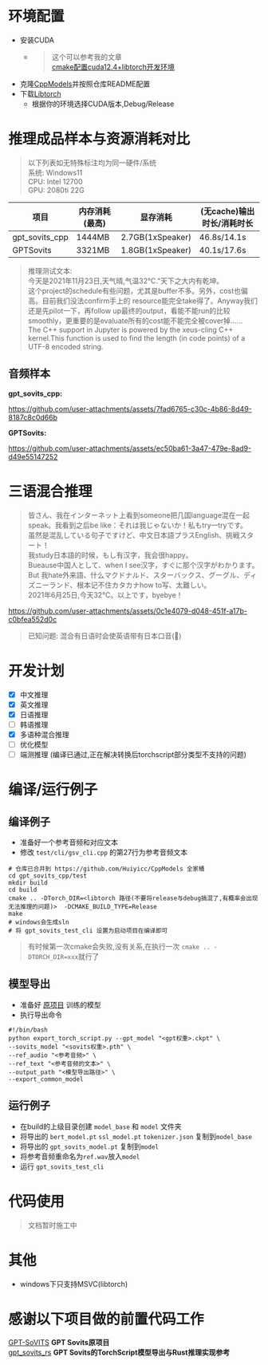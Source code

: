 # 环境配置

- 安装CUDA
    - > 这个可以参考我的文章  
      [cmake配置cuda12.4+libtorch开发环境](https://www.hyiy.top/archives/53/)
- 克隆[CppModels](https://github.com/Huiyicc/CppModels)并按照仓库README配置
- 下载[Libtorch](https://pytorch.org/)
    - 根据你的环境选择CUDA版本,Debug/Release

# 推理成品样本与资源消耗对比

> 以下列表如无特殊标注均为同一硬件/系统  
> 系统: Windows11  
> CPU: Intel 12700  
> GPU: 2080ti 22G

| 项目             | 内存消耗(最高) | 显存消耗             | (无cache)输出时长/消耗时长 |
|----------------|----------|------------------|-------------------|
| gpt_sovits_cpp | 1444MB   | 2.7GB(1xSpeaker) | 46.8s/14.1s       |
| GPTSovits      | 3321MB   | 1.8GB(1xSpeaker) | 40.1s/17.6s       |

> 推理测试文本:  
> 今天是2021年11月23日,天气晴,气温32°C."天下之大内有乾坤。  
> 这个project的schedule有些问题，尤其是buffer不多。另外，cost也偏高。目前我们没法confirm手上的
> resource能完全take得了。Anyway我们还是先pilot一下，再follow
> up最终的output，看能不能run的比较smoothly，更重要的是evaluate所有的cost能不能完全被cover掉……  
> The C++ support in Jupyter is powered by the xeus-cling C++ kernel.This function is used to find the length (in code
> points) of a UTF-8 encoded string.

## 音频样本

**gpt_sovits_cpp:**
  
https://github.com/user-attachments/assets/7fad6765-c30c-4b86-8d49-8187c8c0d66b

**GPTSovits:**

https://github.com/user-attachments/assets/ec50ba61-3a47-479e-8ad9-d49e55147252

# 三语混合推理

> 皆さん、我在インターネット上看到someone把几国language混在一起speak。我看到之后be like：それは我じゃないか！私もtry一tryです。  
> 虽然是混乱している句子ですけど、中文日本語プラスEnglish、挑戦スタート！  
> 我study日本語的时候，もし有汉字，我会很happy。  
> Bueause中国人として、when I see汉字，すぐに那个汉字がわかります。  
> But 我hate外来語、什么マクドナルド、スターバックス、グーグル、ディズニーランド、根本记不住カタカナhow to写、太難しい。  
> 2021年6月25日,今天32°C。以上です，byebye！  

https://github.com/user-attachments/assets/0c1e4079-d048-451f-a17b-c0bfea552d0c

> 已知问题: 混合有日语时会使英语带有日本口音(🌿)

# 开发计划

- [x] 中文推理
- [x] 英文推理
- [x] 日语推理
- [ ] 韩语推理
- [x] 多语种混合推理
- [ ] 优化模型
- [ ] 端测推理 (编译已通过,正在解决转换后torchscript部分类型不支持的问题)

# 编译/运行例子

## 编译例子

- 准备好一个参考音频和对应文本
- 修改 `test/cli/gsv_cli.cpp` 的第27行为参考音频文本

```shell
# 仓库已合并到 https://github.com/Huiyicc/CppModels 全家桶
cd gpt_sovits_cpp/test
mkdir build
cd build
cmake .. -DTorch_DIR=<libtorch 路径(不要将release与debug搞混了,有概率会出现无法推理的问题)>  -DCMAKE_BUILD_TYPE=Release
make
# windows会生成sln
# 将 gpt_sovits_test_cli 设置为启动项目在编译即可
```

> 有时候第一次cmake会失败,没有关系,在执行一次 `cmake .. -DTORCH_DIR=xxx`就行了

## 模型导出

- 准备好 [原项目](https://github.com/RVC-Boss/GPT-SoVITS/) 训练的模型
- 执行导出命令

```shell
#!/bin/bash
python export_torch_script.py --gpt_model "<gpt权重>.ckpt" \
--sovits_model "<sovits权重>.pth" \
--ref_audio "<参考音频>" \
--ref_text "<参考音频的文本>" \
--output_path "<模型导出路径>" \
--export_common_model 
```

## 运行例子

- 在build的上级目录创建 `model_base` 和 `model` 文件夹
- 将导出的 `bert_model.pt` `ssl_model.pt` `tokenizer.json` 复制到`model_base`
- 将导出的 `gpt_sovits_model.pt` 复制到`model`
- 将参考音频重命名为`ref.wav`放入`model`
- 运行 `gpt_sovits_test_cli`

# 代码使用

> 文档暂时施工中

# 其他

- windows下只支持MSVC(libtorch)

# 感谢以下项目做的前置代码工作

[GPT-SoVITS](https://github.com/RVC-Boss/GPT-SoVITS) **GPT Sovits原项目**  
[gpt_sovits_rs](https://github.com/second-state/gpt_sovits_rs) **GPT Sovits的TorchScript模型导出与Rust推理实现参考**  

